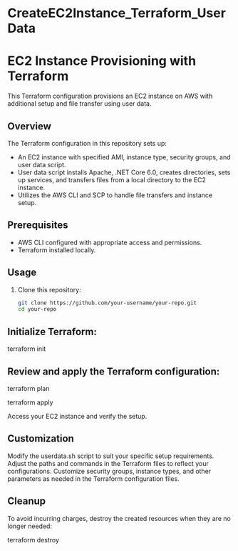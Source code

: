 # CreateEC2Instance_Terraform_UserData
# EC2 Instance Provisioning with Terraform

This Terraform configuration provisions an EC2 instance on AWS with additional setup and file transfer using user data.

## Overview

The Terraform configuration in this repository sets up:

- An EC2 instance with specified AMI, instance type, security groups, and user data script.
- User data script installs Apache, .NET Core 6.0, creates directories, sets up services, and transfers files from a local directory to the EC2 instance.
- Utilizes the AWS CLI and SCP to handle file transfers and instance setup.

## Prerequisites

- AWS CLI configured with appropriate access and permissions.
- Terraform installed locally.

## Usage

1. Clone this repository:

   ```bash
   git clone https://github.com/your-username/your-repo.git
   cd your-repo
## Initialize Terraform:
terraform init
## Review and apply the Terraform configuration:

terraform plan

terraform apply

Access your EC2 instance and verify the setup.

## Customization
Modify the userdata.sh script to suit your specific setup requirements.
Adjust the paths and commands in the Terraform files to reflect your configurations.
Customize security groups, instance types, and other parameters as needed in the Terraform configuration files.

## Cleanup
To avoid incurring charges, destroy the created resources when they are no longer needed:

terraform destroy


